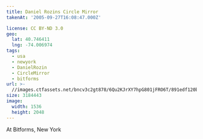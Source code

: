 ```yaml
---
title: Daniel Rozins Circle Mirror
takenAt: '2005-09-27T16:08:47.000Z'

license: CC BY-ND 3.0
geo:
  lat: 40.746411
  lng: -74.006974
tags:
  - usa
  - newyork
  - DanielRozin
  - CircleMirror
  - bitforms
url: >-
  //images.ctfassets.net/bncv3c2gt878/6Qu2KJrXY7hpG801jFRO6T/891edf120bf44648dae489d296de26eb/daniel-rozins-circle-mirror_4324860237_o
size: 3184443
image:
  width: 1536
  height: 2048
---
```


At Bitforms, New York
